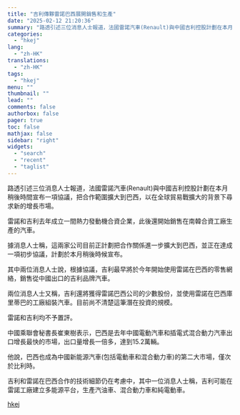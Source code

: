 ```yaml
---
title: "吉利傳夥雷諾巴西展開銷售和生產"
date: "2025-02-12 21:20:36"
summary: "路透引述三位消息人士報道，法國雷諾汽車(Renault)與中國吉利控股計劃在本月稍後時間宣布一項協議..."
categories:
  - "hkej"
lang:
  - "zh-HK"
translations:
  - "zh-HK"
tags:
  - "hkej"
menu: ""
thumbnail: ""
lead: ""
comments: false
authorbox: false
pager: true
toc: false
mathjax: false
sidebar: "right"
widgets:
  - "search"
  - "recent"
  - "taglist"
---
```


路透引述三位消息人士報道，法國雷諾汽車(Renault)與中國吉利控股計劃在本月稍後時間宣布一項協議，把合作範圍擴大到巴西，以在全球貿易戰擴大的背景下尋求新的增長市場。

雷諾和吉利去年成立一間熱力發動機合資企業，此後還開始銷售在南韓合資工廠生產的汽車。

據消息人士稱，這兩家公司目前正計劃把合作關係進一步擴大到巴西，並正在達成一項初步協議，計劃於本月稍後時候宣布。

其中兩位消息人士說，根據協議，吉利最早將於今年開始使用雷諾在巴西的零售網絡，銷售從中國出口的吉利品牌汽車。

兩位消息人士又稱，吉利還將獲得雷諾巴西公司的少數股份，並使用雷諾在巴西庫里蒂巴的工廠組裝汽車。目前尚不清楚這筆潛在投資的規模。

雷諾和吉利均不予置評。

中國乘聯會秘書長崔東樹表示，巴西是去年中國電動汽車和插電式混合動力汽車出口增長最快的市場，出口量增長一倍多，達到15.2萬輛。

他說，巴西也成為中國新能源汽車(包括電動車和混合動力車)的第二大市場，僅次於比利時。

吉利和雷諾在巴西合作的技術細節仍在考慮中，其中一位消息人士稱，吉利可能在雷諾工廠建立多能源平台，生產汽油車、混合動力車和純電動車。

[hkej](https://www2.hkej.com/instantnews/international/article/3998401/%E5%90%89%E5%88%A9%E5%82%B3%E5%A4%A5%E9%9B%B7%E8%AB%BE%E5%B7%B4%E8%A5%BF%E5%B1%95%E9%96%8B%E9%8A%B7%E5%94%AE%E5%92%8C%E7%94%9F%E7%94%A2)
